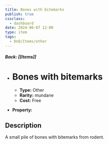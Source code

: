 ```yaml
---
title: Bones with bitemarks
publish: true
cssclass:
  - dashboard
date: 2024-06-07 12:00
type: item
tags:
  - DnD/Items/other
---
```


##### Back: [[Items]]

- # Bones with bitemarks

    - **Type:** Other
    - **Rarity:** mundane
    - **Cost:** Free
- **Property:** 



## Description 

A small pile of bones with bitemarks from rodent.
